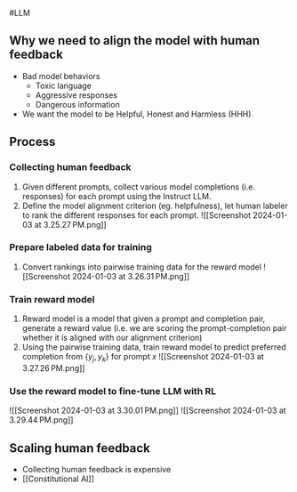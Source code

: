 #LLM
## Why we need to align the model with human feedback
- Bad model behaviors
	- Toxic language
	- Aggressive responses
	- Dangerous information
- We want the model to be Helpful, Honest and Harmless (HHH)

## Process
### Collecting human feedback
1. Given different prompts, collect various model completions (i.e. responses) for each prompt using the Instruct LLM.
2. Define the model alignment criterion (eg. helpfulness), let human labeler to rank the different responses for each prompt.
![[Screenshot 2024-01-03 at 3.25.27 PM.png]]
### Prepare labeled data for training
1. Convert rankings into pairwise training data for the reward model
![[Screenshot 2024-01-03 at 3.26.31 PM.png]]
### Train reward model
1. Reward model is a model that given a prompt and completion pair, generate a reward value (i.e. we are scoring the prompt-completion pair whether it is aligned with our alignment criterion)
2. Using the pairwise training data, train reward model to predict preferred completion from $\{y_j, y_k\}$ for prompt $x$
![[Screenshot 2024-01-03 at 3.27.26 PM.png]]
### Use the reward model to fine-tune LLM with RL
![[Screenshot 2024-01-03 at 3.30.01 PM.png]]
![[Screenshot 2024-01-03 at 3.29.44 PM.png]]
## Scaling human feedback
- Collecting human feedback is expensive
- [[Constitutional AI]]
